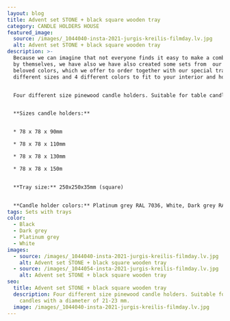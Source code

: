 ```yaml
---
layout: blog
title: Advent set STONE + black square wooden tray
category: CANDLE HOLDERS HOUSE
featured_image:
  source: /images/_1044040-insta-2021-jurgis-kreilis-filmday.lv.jpg
  alt: Advent set STONE + black square wooden tray
description: >-
  Because we can imagine that not everyone finds it easy to make a combination
  by themselves, we have also we have also created some sets from  our clients
  beloved colors, which we offer to order together with our special trays in 2
  different sizes and 4 different colors to fit to your interior and home mood.


  Four different size pinewood candle holders. Suitable for table candles with a diameter of 21-23 mm. Ideal for decorating your home, could be used as Advent wreath.


  **Sizes candle holders:**


  * 78 x 78 x 90mm

  * 78 x 78 x 110mm

  * 78 x 78 x 130mm

  * 78 x 78 x 150m


  **Tray size:** 250x250x35mm (square)


  **Candle holder colors:** Platinum grey RAL 7036, White, Dark grey RAL 7046, Black
tags: Sets with trays
color:
  - Black
  - Dark grey
  - Platinum grey
  - White
images:
  - source: /images/_1044040-insta-2021-jurgis-kreilis-filmday.lv.jpg
    alt: Advent set STONE + black square wooden tray
  - source: /images/_1044054-insta-2021-jurgis-kreilis-filmday.lv.jpg
    alt: Advent set STONE + black square wooden tray
seo:
  title: Advent set STONE + black square wooden tray
  description: Four different size pinewood candle holders. Suitable for table
    candles with a diameter of 21-23 mm.
  image: /images/_1044040-insta-2021-jurgis-kreilis-filmday.lv.jpg
---
```


